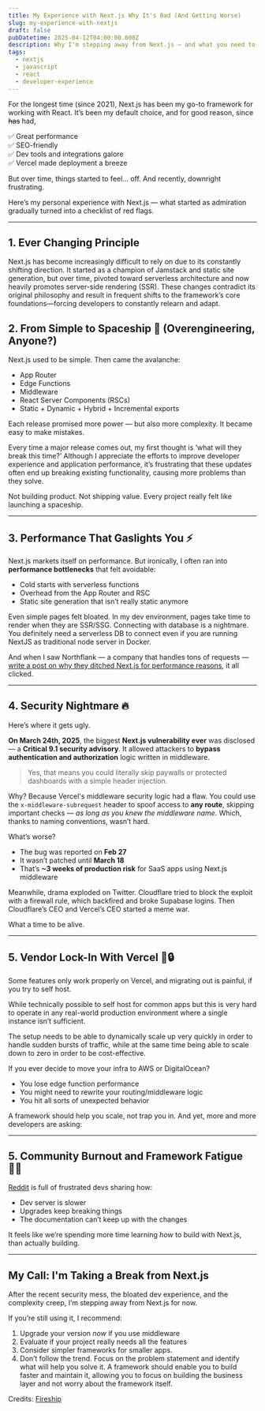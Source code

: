 ```yaml
---
title: My Experience with Next.js Why It's Bad (And Getting Worse)
slug: my-experience-with-nextjs
draft: false
pubDatetime: 2025-04-12T04:00:00.000Z
description: Why I'm stepping away from Next.js — and what you need to know about the middleware vulnerability.
tags:
  - nextjs
  - javascript
  - react
  - developer-experience
---
```


For the longest time (since 2021), Next.js has been my go-to framework for working with React. It’s been my default choice, and for good reason, since ~~has~~ had,

✅ Great performance  
✅ SEO-friendly  
✅ Dev tools and integrations galore  
✅ Vercel made deployment a breeze  

But over time, things started to feel… off. And recently, downright frustrating.

Here’s my personal experience with Next.js — what started as admiration gradually turned into a checklist of red flags.

---

## 1. Ever Changing Principle

Next.js has become increasingly difficult to rely on due to its constantly shifting direction. It started as a champion of Jamstack and static site generation, but over time, pivoted toward serverless architecture and now heavily promotes server-side rendering (SSR). These changes contradict its original philosophy and result in frequent shifts to the framework’s core foundations—forcing developers to constantly relearn and adapt.

## 2. From Simple to Spaceship 🚀 (Overengineering, Anyone?)

Next.js used to be simple. Then came the avalanche:

- App Router  
- Edge Functions  
- Middleware  
- React Server Components (RSCs)  
- Static + Dynamic + Hybrid + Incremental exports  

Each release promised more power — but also more complexity. It became easy to make mistakes.

Every time a major release comes out, my first thought is ‘what will they break this time?’ Although I appreciate the efforts to improve developer experience and application performance, it’s frustrating that these updates often end up breaking existing functionality, causing more problems than they solve.

Not building product. Not shipping value. Every project really felt like launching a spaceship.

---

## 3. Performance That Gaslights You ⚡️

Next.js markets itself on performance. But ironically, I often ran into **performance bottlenecks** that felt avoidable:

- Cold starts with serverless functions  
- Overhead from the App Router and RSC  
- Static site generation that isn’t really static anymore  

Even simple pages felt bloated. In my dev environment, pages take time to render when they are SSR/SSG. Connecting with database is a nightmare. You definitely need a serverless DB to connect even if you are running NextJS as traditional node server in Docker.


And when I saw Northflank — a company that handles tons of requests —[ write a post on why they ditched Next.js for performance reasons](https://northflank.com/blog/why-we-ditched-next-js-and-never-looked-back), it all clicked.

---

## 4. Security Nightmare 🔥

Here’s where it gets ugly.

**On March 24th, 2025**, the biggest **Next.js vulnerability ever** was disclosed — a **Critical 9.1 security advisory**. It allowed attackers to **bypass authentication and authorization** logic written in middleware.

> Yes, that means you could literally skip paywalls or protected dashboards with a simple header injection.

Why? Because Vercel's middleware security logic had a flaw. You could use the `x-middleware-subrequest` header to spoof access to **any route**, skipping important checks — *as long as you knew the middleware name*. Which, thanks to naming conventions, wasn’t hard.

What’s worse?

- The bug was reported on **Feb 27**
- It wasn’t patched until **March 18**
- That’s **~3 weeks of production risk** for SaaS apps using Next.js middleware

Meanwhile, drama exploded on Twitter. Cloudflare tried to block the exploit with a firewall rule, which backfired and broke Supabase logins. Then Cloudflare’s CEO and Vercel’s CEO started a meme war.

What a time to be alive.

---

## 5. Vendor Lock-In With Vercel 🧠🔒

Some features only work properly on Vercel, and migrating out is painful, if you try to self host.

While technically possible to self host for common apps but this is very hard to operate in any real-world production environment where a single instance isn’t sufficient.

The setup needs to be able to dynamically scale up very quickly in order to handle sudden bursts of traffic, while at the same time being able to scale down to zero in order to be cost-effective.

If you ever decide to move your infra to AWS or DigitalOcean?

- You lose edge function performance  
- You might need to rewrite your routing/middleware logic  
- You hit all sorts of unexpected behavior  

A framework should help you scale, not trap you in. And yet, more and more developers are asking:

---

## 5. Community Burnout and Framework Fatigue 😮‍💨

[Reddit](https://www.reddit.com/r/nextjs/comments/1fjluh2/we_are_finally_moved_out_of_nextjs/) is full of frustrated devs sharing how:

- Dev server is slower  
- Upgrades keep breaking things  
- The documentation can’t keep up with the changes  

It feels like we’re spending more time learning *how* to build with Next.js, than actually building.

---

## My Call: I'm Taking a Break from Next.js

After the recent security mess, the bloated dev experience, and the complexity creep, I’m stepping away from Next.js for now.

If you’re still using it, I recommend:

1. Upgrade your version *now* if you use middleware  
2. Evaluate if your project really needs all the features  
3. Consider simpler frameworks for smaller apps.
4. Don’t follow the trend. Focus on the problem statement and identify what will help you solve it. A framework should enable you to build faster and maintain it, allowing you to focus on building the business layer and not worry about the framework itself.

Credits: [Fireship](https://www.youtube.com/watch?v=AaCnBOqyvIM)
